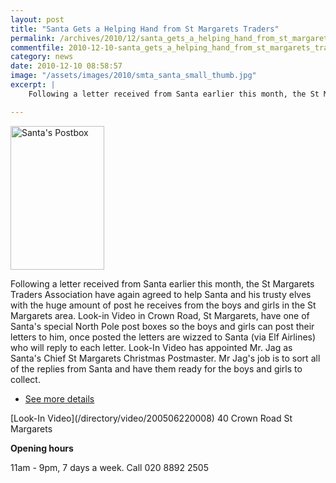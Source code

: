 ```yaml
---
layout: post
title: "Santa Gets a Helping Hand from St Margarets Traders"
permalink: /archives/2010/12/santa_gets_a_helping_hand_from_st_margarets_trader_1.html
commentfile: 2010-12-10-santa_gets_a_helping_hand_from_st_margarets_trader_1
category: news
date: 2010-12-10 08:58:57
image: "/assets/images/2010/smta_santa_small_thumb.jpg"
excerpt: |
    Following a letter received from Santa earlier this month, the St Margarets Traders Association have again agreed to help Santa and his trusty elves with the huge amount of post he receives from the boys and girls in the St Margarets area. Look-in Video in Crown Road, St Margarets, have one of Santa's special North Pole post boxes so the boys and girls can post their letters to him.

---
```


<a href="/assets/images/2010/smta_santa_big.jpg" title="See larger version of - Santa's Postbox"><img src="/assets/images/2010/smta_santa_small_thumb.jpg" width="150" height="230" alt="Santa's Postbox" class="photo right" /></a>

Following a letter received from Santa earlier this month, the St Margarets Traders Association have again agreed to help Santa and his trusty elves with the huge amount of post he receives from the boys and girls in the St Margarets area. Look-in Video in Crown Road, St Margarets, have one of Santa's special North Pole post boxes so the boys and girls can post their letters to him, once posted the letters are wizzed to Santa (via Elf Airlines) who will reply to each letter. Look-In Video has appointed Mr. Jag as Santa's Chief St Margarets Christmas Postmaster. Mr Jag's job is to sort all of the replies from Santa and have them ready for the boys and girls to collect.

-   <a href="/assets/images/2010/smta_santa_big.jpg" title="See larger version of - Santa's Postbox">See more details</a>

<div markdown="1" class="infobox">
[Look-In Video](/directory/video/200506220008)
40 Crown Road
St Margarets

**Opening hours**

11am - 9pm, 7 days a week. Call 020 8892 2505

</div>

